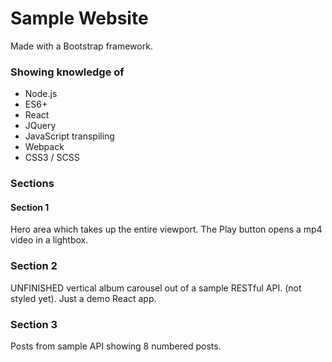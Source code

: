 # Sample Website

Made with a Bootstrap framework.

### Showing knowledge of

* Node.js
* ES6+
* React
* JQuery
* JavaScript transpiling
* Webpack
* CSS3 / SCSS

### Sections

#### Section 1

Hero area which takes up the entire viewport. The Play button opens a mp4 video in a lightbox.

### Section 2

UNFINISHED vertical album carousel out of a sample RESTful API. (not styled yet). Just a demo React app.

### Section 3

Posts from sample API showing 8 numbered posts.

